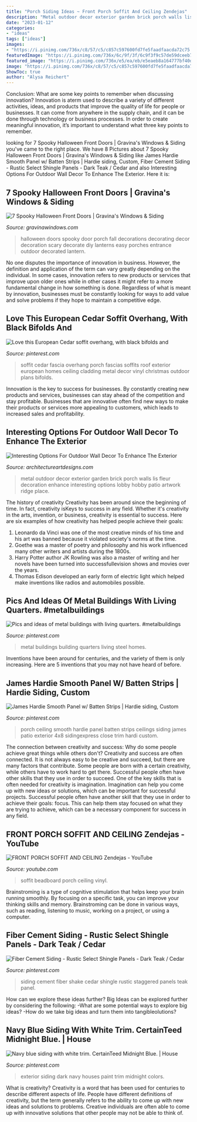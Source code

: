 ```yaml
---
title: "Porch Siding Ideas ~ Front Porch Soffit And Ceiling Zendejas"
description: "Metal outdoor decor exterior garden brick porch walls lis fleur decoration enhance interesting options lobby hobby patio artwork ridge place"
date: "2023-01-12"
categories:
- "ideas"
tags: ["ideas"]
images:
- "https://i.pinimg.com/736x/c8/57/c5/c857c597600fd7fe5faadfaacda72c75.jpg"
featuredImage: "https://i.pinimg.com/736x/6c/9f/3f/6c9f3f9c57de59dceeb7f8aeedbf4cb8--fiber-cement-siding-teak.jpg"
featured_image: "https://i.pinimg.com/736x/e5/ea/eb/e5eaeb8a164777bf40d16a5c2e30554e--european-home-decor-european-homes.jpg"
image: "https://i.pinimg.com/736x/c8/57/c5/c857c597600fd7fe5faadfaacda72c75.jpg"
ShowToc: true
author: "Alysa Reichert"
---
```



Conclusion: What are some key points to remember when discussing innovation?
Innovation is aterm used to describe a variety of different activities, ideas, and products that improve the quality of life for people or businesses. It can come from anywhere in the supply chain, and it can be done through technology or business processes. In order to create meaningful innovation, it’s important to understand what three key points to remember.

	

		
looking for 7 Spooky Halloween Front Doors | Gravina&#039;s Windows &amp; Siding you've came to the right place. We have 8 Pictures about 7 Spooky Halloween Front Doors | Gravina&#039;s Windows &amp; Siding like James Hardie Smooth Panel w/ Batten Strips | Hardie siding, Custom, Fiber Cement Siding - Rustic Select Shingle Panels - Dark Teak / Cedar and also Interesting Options For Outdoor Wall Decor To Enhance The Exterior. Here it is:
		
    
## 7 Spooky Halloween Front Doors | Gravina&#039;s Windows &amp; Siding

<img loading=lazy src="http://www.gravinawindows.com/wp-content/uploads/2013/10/pbarn_halloween1.jpg" onerror="this.onerror=null;this.src='https://tse4.mm.bing.net/th?id=OIP.pgoc8y2tikyHfZCY06mQqAHaI4&amp;pid=15.1';" alt="7 Spooky Halloween Front Doors | Gravina&#039;s Windows &amp; Siding">

_Source: gravinawindows.com_

>halloween doors spooky door porch fall decorations decorating decor decoration scary decorate diy lanterns easy porches entrance outdoor decorated lantern. 

	

No one disputes the importance of innovation in business. However, the definition and application of the term can vary greatly depending on the individual. In some cases, innovation refers to new products or services that improve upon older ones while in other cases it might refer to a more fundamental change in how something is done. Regardless of what is meant by innovation, businesses must be constantly looking for ways to add value and solve problems if they hope to maintain a competitive edge.

    
## Love This European Cedar Soffit Overhang, With Black Bifolds And

<img loading=lazy src="https://i.pinimg.com/736x/e5/ea/eb/e5eaeb8a164777bf40d16a5c2e30554e--european-home-decor-european-homes.jpg" onerror="this.onerror=null;this.src='https://tse1.mm.bing.net/th?id=OIP.vcupYRercX7Cy78qlhcp8wHaJ3&amp;pid=15.1';" alt="Love this European Cedar soffit overhang, with black bifolds and">

_Source: pinterest.com_

>soffit cedar fascia overhang porch fascias soffits roof exterior european homes ceiling cladding metal decor vinyl christmas outdoor plans bifolds. 

	

Innovation is the key to success for businesses. By constantly creating new products and services, businesses can stay ahead of the competition and stay profitable. Businesses that are innovative often find new ways to make their products or services more appealing to customers, which leads to increased sales and profitability.

    
## Interesting Options For Outdoor Wall Decor To Enhance The Exterior

<img loading=lazy src="https://www.architectureartdesigns.com/wp-content/uploads/2017/02/9-23-630x473.jpg" onerror="this.onerror=null;this.src='https://tse4.mm.bing.net/th?id=OIP.HRKPVX1E7Pe3KDbgVbz43QHaFj&amp;pid=15.1';" alt="Interesting Options For Outdoor Wall Decor To Enhance The Exterior">

_Source: architectureartdesigns.com_

>metal outdoor decor exterior garden brick porch walls lis fleur decoration enhance interesting options lobby hobby patio artwork ridge place. 

	

The history of creativity
Creativity has been around since the beginning of time. In fact, creativity isKeys to success in any field. Whether it's creativity in the arts, invention, or business, creativity is essential to success. Here are six examples of how creativity has helped people achieve their goals: 
1. Leonardo da Vinci was one of the most creative minds of his time and his art was banned because it violated society's norms at the time. 
2. Goethe was a master of poetry and philosophy and his work influenced many other writers and artists during the 1800s. 
3. Harry Potter author JK Rowling was also a master of writing and her novels have been turned into successfullevision shows and movies over the years. 
4. Thomas Edison developed an early form of electric light which helped make inventions like radios and automobiles possible. 

    
## Pics And Ideas Of Metal Buildings With Living Quarters. #metalbuildings

<img loading=lazy src="https://i.pinimg.com/736x/2b/6f/cf/2b6fcf84893176e77eec3028f199f461.jpg" onerror="this.onerror=null;this.src='https://tse4.mm.bing.net/th?id=OIP.RjDsy7KBZB95GlyizU-5-gHaLH&amp;pid=15.1';" alt="Pics and ideas of metal buildings with living quarters. #metalbuildings">

_Source: pinterest.com_

>metal buildings building quarters living steel homes. 

	

Inventions have been around for centuries, and the variety of them is only increasing. Here are 5 inventions that you may not have heard of before.

    
## James Hardie Smooth Panel W/ Batten Strips | Hardie Siding, Custom

<img loading=lazy src="https://i.pinimg.com/736x/ab/8e/2a/ab8e2ae841be54c06b6ca76f07ee1e64--porch-ceiling-house-projects.jpg" onerror="this.onerror=null;this.src='https://tse1.mm.bing.net/th?id=OIP.Ka9Zg2bCVe4HDS5MJOOrvgHaFj&amp;pid=15.1';" alt="James Hardie Smooth Panel w/ Batten Strips | Hardie siding, Custom">

_Source: pinterest.com_

>porch ceiling smooth hardie panel batten strips ceilings siding james patio exterior 4x8 sidingexpress close trim hardi custom. 

	

The connection between creativity and success: Why do some people achieve great things while others don't?
Creativity and success are often connected. It is not always easy to be creative and succeed, but there are many factors that contribute. Some people are born with a certain creativity, while others have to work hard to get there. Successful people often have other skills that they use in order to succeed. One of the key skills that is often needed for creativity is imagination. Imagination can help you come up with new ideas or solutions, which can be important for successful projects. Successful people often have another skill that they use in order to achieve their goals: focus. This can help them stay focused on what they are trying to achieve, which can be a necessary component for success in any field.

    
## FRONT PORCH SOFFIT AND CEILING Zendejas - YouTube

<img loading=lazy src="https://i.ytimg.com/vi/9pUwxRIIbEc/maxresdefault.jpg" onerror="this.onerror=null;this.src='https://tse1.mm.bing.net/th?id=OIP.DzksIjHJ1xgJEVgRxiMsYQHaEK&amp;pid=15.1';" alt="FRONT PORCH SOFFIT AND CEILING Zendejas - YouTube">

_Source: youtube.com_

>soffit beadboard porch ceiling vinyl. 

	

Brainstroming is a type of cognitive stimulation that helps keep your brain running smoothly. By focusing on a specific task, you can improve your thinking skills and memory. Brainstroming can be done in various ways, such as reading, listening to music, working on a project, or using a computer.

    
## Fiber Cement Siding - Rustic Select Shingle Panels - Dark Teak / Cedar

<img loading=lazy src="https://i.pinimg.com/736x/6c/9f/3f/6c9f3f9c57de59dceeb7f8aeedbf4cb8--fiber-cement-siding-teak.jpg" onerror="this.onerror=null;this.src='https://tse3.mm.bing.net/th?id=OIP.x-EYzQm_woRLjguu0b1ElAHaHa&amp;pid=15.1';" alt="Fiber Cement Siding - Rustic Select Shingle Panels - Dark Teak / Cedar">

_Source: pinterest.com_

>siding cement fiber shake cedar shingle rustic staggered panels teak panel. 

	

How can we explore these ideas further?
Big Ideas can be explored further by considering the following: 
-What are some potential ways to explore big ideas? 
-How do we take big ideas and turn them into tangibleolutions?

    
## Navy Blue Siding With White Trim. CertainTeed Midnight Blue. | House

<img loading=lazy src="https://i.pinimg.com/736x/c8/57/c5/c857c597600fd7fe5faadfaacda72c75.jpg" onerror="this.onerror=null;this.src='https://tse2.mm.bing.net/th?id=OIP.g6SVaOf-enRXbL27KR_1mgHaJ3&amp;pid=15.1';" alt="Navy blue siding with white trim. CertainTeed Midnight Blue. | House">

_Source: pinterest.com_

>exterior siding dark navy houses paint trim midnight colors. 

	

What is creativity?
Creativity is a word that has been used for centuries to describe different aspects of life. People have different definitions of creativity, but the term generally refers to the ability to come up with new ideas and solutions to problems. Creative individuals are often able to come up with innovative solutions that other people may not be able to think of.

